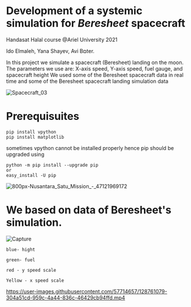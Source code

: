 # Development of a systemic simulation for ***Beresheet*** spacecraft

Handasat Halal course @Ariel University 2021

Ido Elmaleh, Yana Shayev, Avi Bםter.

In this project we simulate a spacecraft (Beresheet) landing on the moon.
  The parameters we use are:
X-axis speed, Y-axis speed, fuel gauge, and spacecraft height
We used some of the Beresheet spacecraft data in real time and some of the Beresheet spacecraft landing simulation data

![Spacecraft_03](https://user-images.githubusercontent.com/57714657/128746782-f8759eae-3f03-42a0-8a35-144fb0b280d4.jpg)
# Prerequisuites 
```
pip install vpython
pip install matplotlib
```

sometimes vpython cannot be installed properly hence pip should be upgraded using
```
python -m pip install --upgrade pip
or
easy_install -U pip
```
![800px-Nusantara_Satu_Mission_-_47121969172](https://user-images.githubusercontent.com/57714657/128746814-2630e968-6d58-40cb-bc56-308f6f0892df.jpg)

# We based on data of Beresheet's simulation.

![Capture](https://user-images.githubusercontent.com/57714657/128760018-2f9b7ca7-3dc4-4f22-a274-1e519f53dd29.PNG)
```
blue- hight

green- fuel

red - y speed scale

Yellow - x speed scale

```
https://user-images.githubusercontent.com/57714657/128761079-304a51cd-959c-4a44-836c-46429cb94ffd.mp4

